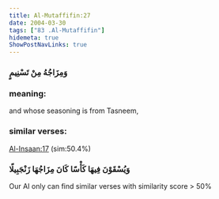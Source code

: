 ```yaml
---
title: Al-Mutaffifin:27
date: 2004-03-30
tags: ["83 .Al-Mutaffifin"]
hidemeta: true 
ShowPostNavLinks: true 
---
```

### وَمِزَاجُهُ مِنْ تَسْنِيمٍ
### meaning: 
and whose seasoning is from Tasneem,
### similar verses: 

[Al-Insaan:17](/76/17) (sim:50.4%)

### وَيُسْقَوْنَ فِيهَا كَأْسًا كَانَ مِزَاجُهَا زَنْجَبِيلًا

Our AI only can find similar verses with similarity score > 50% 



